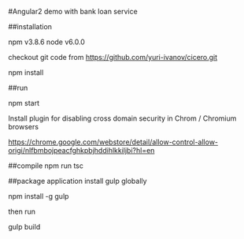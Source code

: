 #Angular2 demo with bank loan service

##installation

npm v3.8.6
node v6.0.0

checkout git code from https://github.com/yuri-ivanov/cicero.git

npm install


##run

npm start

Install plugin for disabling cross domain security in Chrom / Chromium browsers

https://chrome.google.com/webstore/detail/allow-control-allow-origi/nlfbmbojpeacfghkpbjhddihlkkiljbi?hl=en

##compile
npm run tsc

##package application
install gulp globally

npm install -g gulp

then run

gulp build
